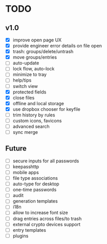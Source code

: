 # TODO

## v1.0

- [x] improve open page UX
- [x] provide engineer error details on file open
- [x] trash: groups/delete/untrash
- [x] move groups/entries
- [ ] auto-update
- [ ] lock flow, auto-lock
- [ ] minimize to tray
- [ ] help/tips
- [ ] switch view
- [x] protected fields
- [x] close files
- [x] offline and local storage
- [x] use dropbox chooser for keyfile
- [ ] trim history by rules
- [ ] custom icons, favicons
- [ ] advanced search
- [ ] sync merge

## Future
- [ ] secure inputs for all passwords
- [ ] keepasshttp
- [ ] mobile apps
- [ ] file type associations
- [ ] auto-type for desktop
- [ ] one-time passwords
- [ ] audit
- [ ] generation templates
- [ ] i18n
- [ ] allow to increase font size
- [ ] drag entries across files/to trash
- [ ] external crypto devices support
- [ ] entry templates
- [ ] plugins
